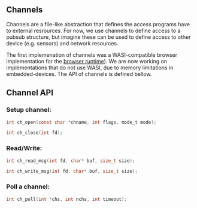 ## Channels
Channels are a file-like abstraction that defines the access programs have to external resrources. For now, we use channels to define access to a pubsub structure, but imagine these can be used to define access to other device (e.g. sensors) and network resources.

The first implemenation of channels was a WASI-compatible browser implementation for the [browser runtime](https://github.com/conix-center/arena-runtime-browser)). We are now working on implementations that do not use WASI, due to memory limitations in embedded-devices. The API of channels is defined bellow.

## Channel API

### Setup channel: 

```c
int ch_open(const char *chname, int flags, mode_t mode);
```

```c
int ch_close(int fd);
```

### Read/Write: 
```c
int ch_read_msg(int fd, char* buf, size_t size);
```

```c
int ch_write_msg(int fd, char* buf, size_t size);
```

### Poll a channel: 
```c
int ch_poll(int *chs, int nchs, int timeout);
```
